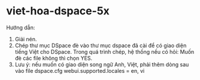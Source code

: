 # viet-hoa-dspace-5x
Hướng dẫn: 
1. Giải nén.
2. Chép thư mục DSpace đè vào thư mục dspace đã cài để có giao diện tiếng Việt cho DSpace. Trong quá trình chép, hệ thống nếu có hỏi: Muốn đè các file không thì chọn YES.
3. Lưu ý: nếu muốn có giao diện song ngữ Anh, Việt, phải thêm dòng sau vào file dspace.cfg
webui.supported.locales = en, vi
